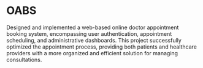 # OABS
Designed and implemented a web-based online doctor appointment booking system, encompassing user authentication, appointment scheduling, and administrative dashboards. This project successfully optimized the appointment process, providing both patients and healthcare providers with a more organized and efficient solution for managing consultations.
